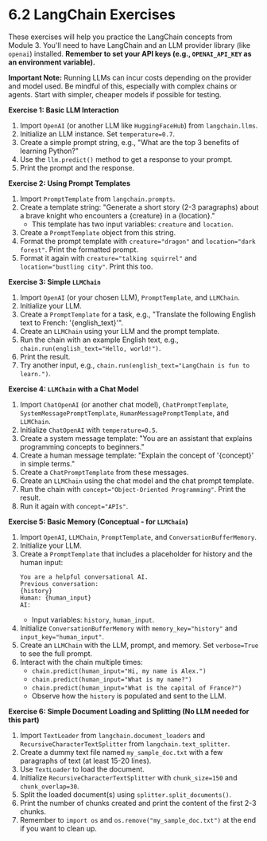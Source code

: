 # 6.2 LangChain Exercises

These exercises will help you practice the LangChain concepts from Module 3. You'll need to have LangChain and an LLM provider library (like `openai`) installed. **Remember to set your API keys (e.g., `OPENAI_API_KEY` as an environment variable).**

**Important Note:** Running LLMs can incur costs depending on the provider and model used. Be mindful of this, especially with complex chains or agents. Start with simpler, cheaper models if possible for testing.

**Exercise 1: Basic LLM Interaction**

1.  Import `OpenAI` (or another LLM like `HuggingFaceHub`) from `langchain.llms`.
2.  Initialize an LLM instance. Set `temperature=0.7`.
3.  Create a simple prompt string, e.g., "What are the top 3 benefits of learning Python?"
4.  Use the `llm.predict()` method to get a response to your prompt.
5.  Print the prompt and the response.

**Exercise 2: Using Prompt Templates**

1.  Import `PromptTemplate` from `langchain.prompts`.
2.  Create a template string: "Generate a short story (2-3 paragraphs) about a brave knight who encounters a {creature} in a {location}."
    *   This template has two input variables: `creature` and `location`.
3.  Create a `PromptTemplate` object from this string.
4.  Format the prompt template with `creature="dragon"` and `location="dark forest"`. Print the formatted prompt.
5.  Format it again with `creature="talking squirrel"` and `location="bustling city"`. Print this too.

**Exercise 3: Simple `LLMChain`**

1.  Import `OpenAI` (or your chosen LLM), `PromptTemplate`, and `LLMChain`.
2.  Initialize your LLM.
3.  Create a `PromptTemplate` for a task, e.g., "Translate the following English text to French: '{english_text}'".
4.  Create an `LLMChain` using your LLM and the prompt template.
5.  Run the chain with an example English text, e.g., `chain.run(english_text="Hello, world!")`.
6.  Print the result.
7.  Try another input, e.g., `chain.run(english_text="LangChain is fun to learn.")`.

**Exercise 4: `LLMChain` with a Chat Model**

1.  Import `ChatOpenAI` (or another chat model), `ChatPromptTemplate`, `SystemMessagePromptTemplate`, `HumanMessagePromptTemplate`, and `LLMChain`.
2.  Initialize `ChatOpenAI` with `temperature=0.5`.
3.  Create a system message template: "You are an assistant that explains programming concepts to beginners."
4.  Create a human message template: "Explain the concept of '{concept}' in simple terms."
5.  Create a `ChatPromptTemplate` from these messages.
6.  Create an `LLMChain` using the chat model and the chat prompt template.
7.  Run the chain with `concept="Object-Oriented Programming"`. Print the result.
8.  Run it again with `concept="APIs"`.

**Exercise 5: Basic Memory (Conceptual - for `LLMChain`)**

1.  Import `OpenAI`, `LLMChain`, `PromptTemplate`, and `ConversationBufferMemory`.
2.  Initialize your LLM.
3.  Create a `PromptTemplate` that includes a placeholder for history and the human input:
    ```
    You are a helpful conversational AI.
    Previous conversation:
    {history}
    Human: {human_input}
    AI:
    ```
    *   Input variables: `history`, `human_input`.
4.  Initialize `ConversationBufferMemory` with `memory_key="history"` and `input_key="human_input"`.
5.  Create an `LLMChain` with the LLM, prompt, and memory. Set `verbose=True` to see the full prompt.
6.  Interact with the chain multiple times:
    *   `chain.predict(human_input="Hi, my name is Alex.")`
    *   `chain.predict(human_input="What is my name?")`
    *   `chain.predict(human_input="What is the capital of France?")`
    *   Observe how the `history` is populated and sent to the LLM.

**Exercise 6: Simple Document Loading and Splitting (No LLM needed for this part)**

1.  Import `TextLoader` from `langchain.document_loaders` and `RecursiveCharacterTextSplitter` from `langchain.text_splitter`.
2.  Create a dummy text file named `my_sample_doc.txt` with a few paragraphs of text (at least 15-20 lines).
3.  Use `TextLoader` to load the document.
4.  Initialize `RecursiveCharacterTextSplitter` with `chunk_size=150` and `chunk_overlap=30`.
5.  Split the loaded document(s) using `splitter.split_documents()`.
6.  Print the number of chunks created and print the content of the first 2-3 chunks.
7.  Remember to `import os` and `os.remove("my_sample_doc.txt")` at the end if you want to clean up.
